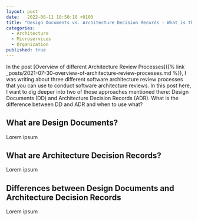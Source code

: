 ```yaml
---
layout: post
date:   2022-06-11 10:50:10 +0100
title: "Design Documents vs. Architecture Decision Records - What is the difference?"
categories:
  - Architecture
  - Microservices
  - Organization
published: true
---
```

In the post [Overview of different Architecture Review Processes]({% link _posts/2021-07-30-overview-of-architecture-review-processes.md %}), I was writing about three different software architecture review processes that you can use to conduct software architecture reviews.
In this post here, I want to dig deeper into two of those approaches mentioned there: Design Documents (DD) and Architecture Decision Records (ADR).
What is the difference between DD and ADR and when to use what?

## What are Design Documents?

Lorem ipsum

## What are Architecture Decision Records?

Lorem ipsum

## Differences between Design Documents and Architecture Decision Records

Lorem ipsum